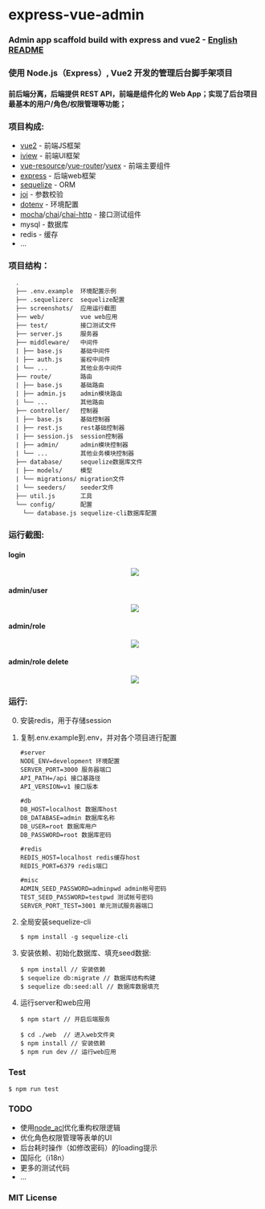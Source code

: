 # express-vue-admin

### Admin app scaffold build with express and vue2 - [English README](README_EN.md)

### 使用 Node.js（Express）, Vue2 开发的管理后台脚手架项目

#### 前后端分离，后端提供 REST API，前端是组件化的 Web App；实现了后台项目最基本的用户/角色/权限管理等功能；

### 项目构成:

* [vue2](https://vuejs.org/) - 前端JS框架
* [iview](https://www.iviewui.com/) - 前端UI框架
* [vue-resource](https://github.com/pagekit/vue-resource)/[vue-router](https://github.com/vuejs/vue-router)/[vuex](https://github.com/vuejs/vuex) - 前端主要组件
* [express](https://expressjs.com/) - 后端web框架
* [sequelize](http://docs.sequelizejs.com/) - ORM
* [joi](https://github.com/hapijs/joi) - 参数校验
* [dotenv](https://github.com/motdotla/dotenv) - 环境配置
* [mocha](https://mochajs.org/)/[chai](http://chaijs.com/)/[chai-http](https://github.com/chaijs/chai-http) - 接口测试组件
* mysql - 数据库
* redis - 缓存
* ...

### 项目结构：

      .
      ├── .env.example  环境配置示例
      ├── .sequelizerc  sequelize配置
      ├── screenshots/  应用运行截图
      ├── web/          vue web应用
      ├── test/         接口测试文件
      ├── server.js     服务器
      ├── middleware/   中间件
      | ├── base.js     基础中间件
      | ├── auth.js     鉴权中间件
      | └── ...         其他业务中间件
      ├── route/        路由
      | ├── base.js     基础路由
      | ├── admin.js    admin模块路由
      | └── ...         其他路由
      ├── controller/   控制器
      | ├── base.js     基础控制器
      | ├── rest.js     rest基础控制器
      | ├── session.js  session控制器
      | ├── admin/      admin模块控制器
      | └── ...         其他业务模块控制器
      ├── database/     sequelize数据库文件
      | ├── models/     模型
      | └── migrations/ migration文件
      | └── seeders/    seeder文件
      ├── util.js       工具
      └── config/       配置
        └── database.js sequelize-cli数据库配置

### 运行截图:

#### login

<p align="center">
<kbd>
  <img src="https://raw.github.com/jarontai/express-vue-admin/master/screenshots/login.png">
</kbd>
</p>

#### admin/user

<p align="center">
<kbd>
  <img src="https://raw.github.com/jarontai/express-vue-admin/master/screenshots/user.png">
</kbd>
</p>

#### admin/role

<p align="center">
<kbd>
  <img src="https://raw.github.com/jarontai/express-vue-admin/master/screenshots/role.png">
</kbd>
</p>

#### admin/role delete

<p align="center">
<kbd>
  <img src="https://raw.github.com/jarontai/express-vue-admin/master/screenshots/role_delete.png">
</kbd>
</p>


### 运行:

 0. 安装redis，用于存储session

 1. 复制.env.example到.env，并对各个项目进行配置
    ```
    #server
    NODE_ENV=development 环境配置
    SERVER_PORT=3000 服务器端口
    API_PATH=/api 接口基路径
    API_VERSION=v1 接口版本

    #db
    DB_HOST=localhost 数据库host
    DB_DATABASE=admin 数据库名称
    DB_USER=root 数据库用户
    DB_PASSWORD=root 数据库密码

    #redis
    REDIS_HOST=localhost redis缓存host
    REDIS_PORT=6379 redis端口

    #misc
    ADMIN_SEED_PASSWORD=adminpwd admin帐号密码
    TEST_SEED_PASSWORD=testpwd 测试帐号密码
    SERVER_PORT_TEST=3001 单元测试服务器端口

    ```
 2. 全局安装sequelize-cli
    ```
    $ npm install -g sequelize-cli
    ```
 3. 安装依赖、初始化数据库、填充seed数据:
    ```
    $ npm install // 安装依赖
    $ sequelize db:migrate // 数据库结构构建
    $ sequelize db:seed:all // 数据库数据填充
    ```
 4. 运行server和web应用
    ```
    $ npm start // 开启后端服务

    $ cd ./web  // 进入web文件夹
    $ npm install // 安装依赖
    $ npm run dev // 运行web应用
    ```

### Test
```
$ npm run test
```

### TODO

* 使用[node_acl](https://github.com/OptimalBits/node_acl)优化重构权限逻辑
* 优化角色权限管理等表单的UI
* 后台耗时操作（如修改密码）的loading提示
* 国际化（i18n）
* 更多的测试代码
* ...

### MIT License
